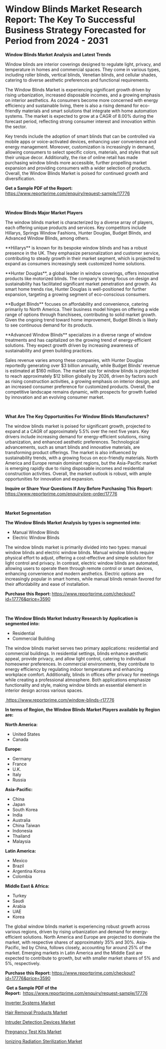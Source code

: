 <p><h1>Window Blinds Market Research Report: The Key To Successful Business Strategy Forecasted for Period from 2024 - 2031</h1></p><p><strong>Window Blinds Market Analysis and Latest Trends</strong></p>
<p><p>Window blinds are interior coverings designed to regulate light, privacy, and temperature in homes and commercial spaces. They come in various types, including roller blinds, vertical blinds, Venetian blinds, and cellular shades, catering to diverse aesthetic preferences and functional requirements.</p><p>The Window Blinds Market is experiencing significant growth driven by rising urbanization, increased disposable incomes, and a growing emphasis on interior aesthetics. As consumers become more concerned with energy efficiency and sustainable living, there is also a rising demand for eco-friendly materials and smart solutions that integrate with home automation systems. The market is expected to grow at a CAGR of 8.00% during the forecast period, reflecting strong consumer interest and innovation within the sector.</p><p>Key trends include the adoption of smart blinds that can be controlled via mobile apps or voice-activated devices, enhancing user convenience and energy management. Moreover, customization is increasingly in demand, allowing consumers to select specific colors, materials, and styles that suit their unique decor. Additionally, the rise of online retail has made purchasing window blinds more accessible, further propelling market expansion and providing consumers with a wider selection of products. Overall, the Window Blinds Market is poised for continued growth and diversification.</p></p>
<p><strong>Get a Sample PDF of the Report:&nbsp;</strong> <a href="https://www.reportprime.com/enquiry/request-sample/17776?utm_campaign=1137&utm_medium=2&utm_source=Github&utm_content=ia&utm_term=24122024&utm_id=window-blinds">https://www.reportprime.com/enquiry/request-sample/17776</a></p>
<p>&nbsp;</p>
<p><strong>Window Blinds Major Market Players</strong></p>
<p><p>The window blinds market is characterized by a diverse array of players, each offering unique products and services. Key competitors include Hillarys, Springs Window Fashions, Hunter Douglas, Budget Blinds, and Advanced Window Blinds, among others.</p><p>**Hillarys** is known for its bespoke window blinds and has a robust presence in the UK. They emphasize personalization and customer service, contributing to steady growth in their market segment, which is projected to expand as consumers increasingly seek customized home solutions.</p><p>**Hunter Douglas**, a global leader in window coverings, offers innovative products like motorized blinds. The company's strong focus on design and sustainability has facilitated significant market penetration and growth. As smart home trends rise, Hunter Douglas is well-positioned for further expansion, targeting a growing segment of eco-conscious consumers.</p><p>**Budget Blinds** focuses on affordability and convenience, catering primarily to North America. Their business model hinges on offering a wide range of options through franchisees, contributing to solid market growth. Given the ongoing trend toward home improvement, Budget Blinds is likely to see continuous demand for its products.</p><p>**Advanced Window Blinds** specializes in a diverse range of window treatments and has capitalized on the growing trend of energy-efficient solutions. They expect growth driven by increasing awareness of sustainability and green building practices.</p><p>Sales revenue varies among these companies, with Hunter Douglas reportedly generating over $3 billion annually, while Budget Blinds’ revenue is estimated at $160 million. The market size for window blinds is projected to reach approximately $12 billion globally by 2026, driven by factors such as rising construction activities, a growing emphasis on interior design, and an increased consumer preference for customized products. Overall, the competitive landscape remains dynamic, with prospects for growth fueled by innovation and an evolving consumer market.</p></p>
<p>&nbsp;</p>
<p><strong>What Are The Key Opportunities For Window Blinds Manufacturers?</strong></p>
<p><p>The window blinds market is poised for significant growth, projected to expand at a CAGR of approximately 5.5% over the next five years. Key drivers include increasing demand for energy-efficient solutions, rising urbanization, and enhanced aesthetic preferences. Technological advancements, such as smart blinds and innovative materials, are transforming product offerings. The market is also influenced by sustainability trends, with a growing focus on eco-friendly materials. North America and Europe remain dominant regions, but the Asia-Pacific market is emerging rapidly due to rising disposable incomes and residential construction activities. Overall, the market outlook is robust, with ample opportunities for innovation and expansion.</p></p>
<p><strong>Inquire or Share Your Questions If Any Before Purchasing This Report:</strong> <a href="https://www.reportprime.com/enquiry/pre-order/17776?utm_campaign=1137&utm_medium=2&utm_source=Github&utm_content=ia&utm_term=24122024&utm_id=window-blinds">https://www.reportprime.com/enquiry/pre-order/17776</a></p>
<p>&nbsp;</p>
<p><strong>Market Segmentation</strong></p>
<p><strong>The Window Blinds Market Analysis by types is segmented into:</strong></p>
<p><ul><li>Manual Window Blinds</li><li>Electric Window Blinds</li></ul></p>
<p><p>The window blinds market is primarily divided into two types: manual window blinds and electric window blinds. Manual window blinds require physical effort to adjust, offering a cost-effective and simple solution for light control and privacy. In contrast, electric window blinds are automated, allowing users to operate them through remote control or smart devices, enhancing convenience and modern aesthetics. Electric options are increasingly popular in smart homes, while manual blinds remain favored for their affordability and ease of installation.</p></p>
<p><strong>Purchase this Report:&nbsp;</strong><a href="https://www.reportprime.com/checkout?id=17776&price=3590&utm_campaign=1137&utm_medium=2&utm_source=Github&utm_content=ia&utm_term=24122024&utm_id=window-blinds">https://www.reportprime.com/checkout?id=17776&price=3590</a></p>
<p>&nbsp;</p>
<p><strong>The Window Blinds Market Industry Research by Application is segmented into:</strong></p>
<p><ul><li>Residential</li><li>Commercial Building</li></ul></p>
<p><p>The window blinds market serves two primary applications: residential and commercial buildings. In residential settings, blinds enhance aesthetic appeal, provide privacy, and allow light control, catering to individual homeowner preferences. In commercial environments, they contribute to energy efficiency by regulating indoor temperatures and enhancing workplace comfort. Additionally, blinds in offices offer privacy for meetings while creating a professional atmosphere. Both applications emphasize functionality and style, making window blinds an essential element in interior design across various spaces.</p></p>
<p><a href="https://www.reportprime.com/window-blinds-r17776?utm_campaign=1137&utm_medium=2&utm_source=Github&utm_content=ia&utm_term=24122024&utm_id=window-blinds">&nbsp;https://www.reportprime.com/window-blinds-r17776</a></p>
<p><strong>In terms of Region, the Window Blinds Market Players available by Region are:</strong></p>
<p>
    <p> <strong> North America: </strong>
        <ul>
            <li>United States</li>
            <li>Canada</li>
        </ul>
        </p> 
    <p> <strong> Europe: </strong>
        <ul>
            <li>Germany</li>
            <li>France</li>
            <li>U.K.</li>
            <li>Italy</li>
            <li>Russia</li>
        </ul>
        </p> 
    <p> <strong> Asia-Pacific: </strong>
        <ul>
            <li>China</li>
            <li>Japan</li>
            <li>South Korea</li>
            <li>India</li>
            <li>Australia</li>
            <li>China Taiwan</li>
            <li>Indonesia</li>
            <li>Thailand</li>
            <li>Malaysia</li>
        </ul>
        </p> 
    <p> <strong> Latin America: </strong>
        <ul>
            <li>Mexico</li>
            <li>Brazil</li>
            <li>Argentina Korea</li>
            <li>Colombia</li>
        </ul>
        </p> 
    <p> <strong> Middle East & Africa: </strong>
        <ul>
            <li>Turkey</li>
            <li>Saudi</li>
            <li>Arabia</li>
            <li>UAE</li>
            <li>Korea</li>
        </ul>
    </p>
    </p>
<p><p>The global window blinds market is experiencing robust growth across various regions, driven by rising urbanization and demand for energy-efficient solutions. North America and Europe are projected to dominate the market, with respective shares of approximately 35% and 30%. Asia-Pacific, led by China, follows closely, accounting for around 25% of the market. Emerging markets in Latin America and the Middle East are expected to contribute to growth, but with smaller market shares of 5% and 5%, respectively.</p></p>
<p><strong>Purchase this Report: </strong><a href="https://www.reportprime.com/checkout?id=17776&price=3590&utm_campaign=1137&utm_medium=2&utm_source=Github&utm_content=ia&utm_term=24122024&utm_id=window-blinds">https://www.reportprime.com/checkout?id=17776&price=3590</a></p>
<p>&nbsp;<strong>Get a Sample PDF of the Report:&nbsp;&nbsp;</strong><a href="https://www.reportprime.com/enquiry/request-sample/17776?utm_campaign=1137&utm_medium=2&utm_source=Github&utm_content=ia&utm_term=24122024&utm_id=window-blinds">https://www.reportprime.com/enquiry/request-sample/17776</a></p>
<p><strong></strong></p>
<p><p><a href="https://www.linkedin.com/pulse/inverter-systems-value-chain-analysis-from-raw-materials-95ove?utm_campaign=1137&utm_medium=2&utm_source=Github&utm_content=ia&utm_term=24122024&utm_id=window-blinds">Inverter Systems Market</a></p><p><a href="https://github.com/yankimber90yankim/Market-Research-Report-List-1/blob/main/hair-removal-products-market.md?utm_campaign=1137&utm_medium=2&utm_source=Github&utm_content=ia&utm_term=24122024&utm_id=window-blinds">Hair Removal Products Market</a></p><p><a href="https://www.linkedin.com/pulse/examining-intruder-detection-devices-market-manufacturing-segments-es0ne?utm_campaign=1137&utm_medium=2&utm_source=Github&utm_content=ia&utm_term=24122024&utm_id=window-blinds">Intruder Detection Devices Market</a></p><p><a href="https://github.com/lisaeichler20775/Market-Research-Report-List-1/blob/main/pregnancy-test-kits-market.md?utm_campaign=1137&utm_medium=2&utm_source=Github&utm_content=ia&utm_term=24122024&utm_id=window-blinds">Pregnancy Test Kits Market</a></p><p><a href="https://www.linkedin.com/pulse/market-leaders-laggards-global-ionizing-radiation-sterilization-oa5hf?utm_campaign=1137&utm_medium=2&utm_source=Github&utm_content=ia&utm_term=24122024&utm_id=window-blinds">Ionizing Radiation Sterilization Market</a></p></p>